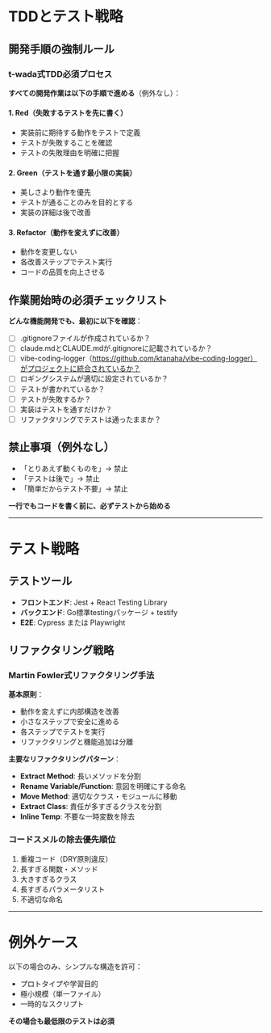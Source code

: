 # TDDとテスト戦略

## 開発手順の強制ルール

### t-wada式TDD必須プロセス
**すべての開発作業は以下の手順で進める**（例外なし）：

#### 1. Red（失敗するテストを先に書く）
- 実装前に期待する動作をテストで定義
- テストが失敗することを確認
- テストの失敗理由を明確に把握

#### 2. Green（テストを通す最小限の実装）
- 美しさより動作を優先
- テストが通ることのみを目的とする
- 実装の詳細は後で改善

#### 3. Refactor（動作を変えずに改善）
- 動作を変更しない
- 各改善ステップでテスト実行
- コードの品質を向上させる

## 作業開始時の必須チェックリスト
**どんな機能開発でも、最初に以下を確認**：
- [ ] .gitignoreファイルが作成されているか？
- [ ] claude.mdとCLAUDE.mdが.gitignoreに記載されているか？
- [ ] vibe-coding-logger（https://github.com/ktanaha/vibe-coding-logger）がプロジェクトに統合されているか？
- [ ] ロギングシステムが適切に設定されているか？
- [ ] テストが書かれているか？
- [ ] テストが失敗するか？
- [ ] 実装はテストを通すだけか？
- [ ] リファクタリングでテストは通ったままか？

## 禁止事項（例外なし）
- 「とりあえず動くものを」→ 禁止
- 「テストは後で」→ 禁止
- 「簡単だからテスト不要」→ 禁止

**一行でもコードを書く前に、必ずテストから始める**

---

# テスト戦略

## テストツール
- **フロントエンド**: Jest + React Testing Library
- **バックエンド**: Go標準testingパッケージ + testify
- **E2E**: Cypress または Playwright

## リファクタリング戦略

### Martin Fowler式リファクタリング手法
**基本原則**：
- 動作を変えずに内部構造を改善
- 小さなステップで安全に進める
- 各ステップでテストを実行
- リファクタリングと機能追加は分離

**主要なリファクタリングパターン**：
- **Extract Method**: 長いメソッドを分割
- **Rename Variable/Function**: 意図を明確にする命名
- **Move Method**: 適切なクラス・モジュールに移動
- **Extract Class**: 責任が多すぎるクラスを分割
- **Inline Temp**: 不要な一時変数を除去

### コードスメルの除去優先順位
1. 重複コード（DRY原則違反）
2. 長すぎる関数・メソッド
3. 大きすぎるクラス
4. 長すぎるパラメータリスト
5. 不適切な命名

---

# 例外ケース

以下の場合のみ、シンプルな構造を許可：
- プロトタイプや学習目的
- 極小規模（単一ファイル）
- 一時的なスクリプト

**その場合も最低限のテストは必須**